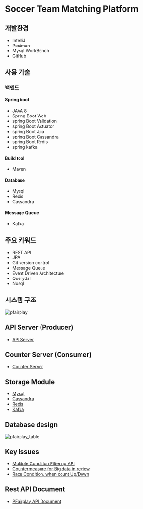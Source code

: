 # Soccer Team Matching Platform

## 개발환경
* IntelliJ
* Postman
* Mysql WorkBench
* GitHub

## 사용 기술
### 백엔드
#### Spring boot
* JAVA 8
* Spring Boot Web
* spring Boot Validation
* spring Boot Actuator
* spring Boot Jpa
* spring Boot Cassandra
* spring Boot Redis
* spring kafka

#### Build tool
* Maven

#### Database
* Mysql
* Redis
* Cassandra

#### Message Queue
* Kafka

## 주요 키워드
* REST API
* JPA
* Git version control
* Message Queue
* Event Driven Architecture
* Querydsl
* Nosql

## 시스템 구조
![pfairplay](https://user-images.githubusercontent.com/59459120/131520629-9d3a0cac-d5cb-4d9a-ab22-0d47fe6197d8.png)


##  API Server (Producer)
* [API Server](https://github.com/dgryoo/pfairplayService/tree/main/app/api-server)

##  Counter Server (Consumer)
* [Counter Server](https://github.com/dgryoo/pfairplayService/tree/main/app/counter-server)

##  Storage Module
* [Mysql](https://github.com/dgryoo/pfairplayService/tree/main/storage/mysql)
* [Cassandra](https://github.com/dgryoo/pfairplayService/tree/main/storage/cassandra)
* [Redis](https://github.com/dgryoo/pfairplayService/tree/main/storage/redis)
* [Kafka](https://github.com/dgryoo/pfairplayService/tree/main/storage/kafka)

## Database design
![pfairplay_table](https://user-images.githubusercontent.com/59459120/131725335-ac4df751-55b5-42ee-aa61-4791496a6ecb.png)

## Key Issues

* [Multiple Condition Filtering API](https://github.com/dgryoo/pfairplayService/issues/79)
* [Countermeasure for Big data in review](https://github.com/dgryoo/pfairplayService/issues/80)
* [Race Condition, when count Up/Down](https://github.com/dgryoo/pfairplayService/issues/81)

## Rest API Document

* [PFairplay API Document](https://github.com/dgryoo/pfairplayService/issues/83)